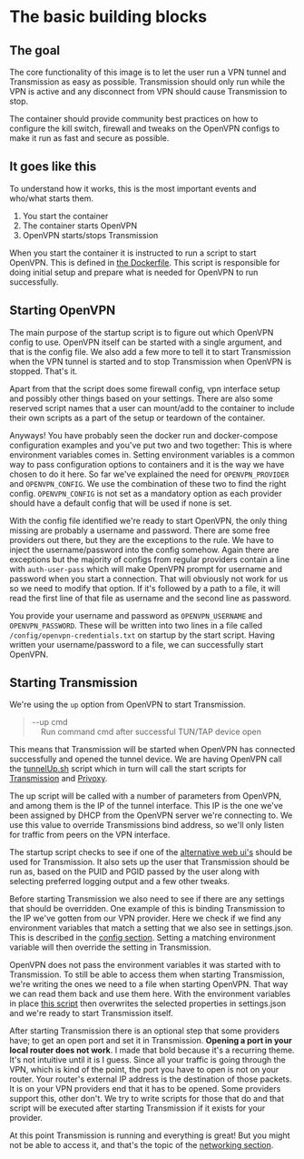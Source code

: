 # The basic building blocks

## The goal

The core functionality of this image is to let the user run a
VPN tunnel and Transmission as easy as possible. Transmission
should only run while the VPN is active and any disconnect
from VPN should cause Transmission to stop.

The container should provide community best practices on how to configure the kill switch, firewall and tweaks on the
OpenVPN configs to make it run as fast and secure as possible.

## It goes like this

To understand how it works, this is the most important events
and who/what starts them.

1. You start the container
2. The container starts OpenVPN
3. OpenVPN starts/stops Transmission

When you start the container it is instructed to run a script
to start OpenVPN. This is defined in [the Dockerfile](https://github.com/haugene/docker-transmission-openvpn/blob/master/Dockerfile).
This script is responsible for doing initial setup and prepare what is needed for OpenVPN to run successfully.

## Starting OpenVPN

The main purpose of the startup script is to figure out which OpenVPN config to use.
OpenVPN itself can be started with a single argument, and that is the config file.
We also add a few more to tell it to start Transmission when the VPN tunnel is
started and to stop Transmission when OpenVPN is stopped. That's it.

Apart from that the script does some firewall config, vpn interface setup and possibly other
things based on your settings. There are also some reserved script names that a user can mount/add to
the container to include their own scripts as a part of the setup or teardown of the container.

Anyways! You have probably seen the docker run and docker-compose configuration examples
and you've put two and two together: This is where environment variables comes in.
Setting environment variables is a common way to pass configuration options to containers
and it is the way we have chosen to do it here.
So far we've explained the need for `OPENVPN_PROVIDER` and `OPENVPN_CONFIG`. We use the
combination of these two to find the right config. `OPENVPN_CONFIG` is not set as a mandatory
option as each provider should have a default config that will be used if none is set.

With the config file identified we're ready to start OpenVPN, the only thing missing are probably
a username and password. There are some free providers out there, but they are the exceptions to the rule.
We have to inject the username/password into the config somehow. Again there are exceptions but the majority
of configs from regular providers contain a line with `auth-user-pass` which will make OpenVPN prompt for username
and password when you start a connection. That will obviously not work for us so we need to modify that option.
If it's followed by a path to a file, it will read the first line of that file as username and the second line as password.

You provide your username and password as `OPENVPN_USERNAME` and `OPENVPN_PASSWORD`. These will be
written into two lines in a file called `/config/openvpn-credentials.txt` on startup by the start script.
Having written your username/password to a file, we can successfully start OpenVPN.

## Starting Transmission

We're using the `up` option from OpenVPN to start Transmission.
> --up cmd<br>
> &nbsp;&nbsp;&nbsp;&nbsp;Run command cmd after successful TUN/TAP device open

This means that Transmission will be started when OpenVPN has connected successfully and opened the tunnel device.
We are having OpenVPN call the [tunnelUp.sh](https://github.com/haugene/docker-transmission-openvpn/blob/master/openvpn/tunnelUp.sh)
script which in turn will call the start scripts for
[Transmission](https://github.com/haugene/docker-transmission-openvpn/blob/master/transmission/start.sh) and 
[Privoxy](https://github.com/haugene/docker-transmission-openvpn/blob/master/privoxy/scripts/start.sh).

The up script will be called with a number of parameters from OpenVPN, and among them is the IP of the tunnel interface.
This IP is the one we've been assigned by DHCP from the OpenVPN server we're connecting to.
We use this value to override Transmissions bind address, so we'll only listen for traffic from peers on the VPN interface.

The startup script checks to see if one of the [alternative web ui's](config-options.md#alternative_web_uis) should be used for Transmission.
It also sets up the user that Transmission should be run as, based on the PUID and PGID passed by the user
along with selecting preferred logging output and a few other tweaks.

Before starting Transmission we also need to see if there are any settings that should be overridden.
One example of this is binding Transmission to the IP we've gotten from our VPN provider.
Here we check if we find any environment variables that match a setting that we also see in settings.json.
This is described in the [config section](config-options.md#transmission_configuration_options).
Setting a matching environment variable will then override the setting in Transmission.

OpenVPN does not pass the environment variables it was started with to Transmission.
To still be able to access them when starting Transmission, we're writing the ones we need to a file when starting OpenVPN.
That way we can read them back and use them here. With the environment variables in place
[this script](https://github.com/haugene/docker-transmission-openvpn/blob/master/transmission/updateSettings.py) then overwrites
the selected properties in settings.json and we're ready to start Transmission itself.

After starting Transmission there is an optional step that some providers have;
to get an open port and set it in Transmission. **Opening a port in your local router does not work**.
I made that bold because it's a recurring theme. It's not intuitive until it is I guess.
Since all your traffic is going through the VPN, which is kind of the point, the port you have to open is not on your router.
Your router's external IP address is the destination of those packets. It is on your VPN providers end that it has to be opened.
Some providers support this, other don't. We try to write scripts for those that do and that script will be executed
after starting Transmission if it exists for your provider.

At this point Transmission is running and everything is great!
But you might not be able to access it, and that's the topic of the [networking section](vpn-networking.md).
